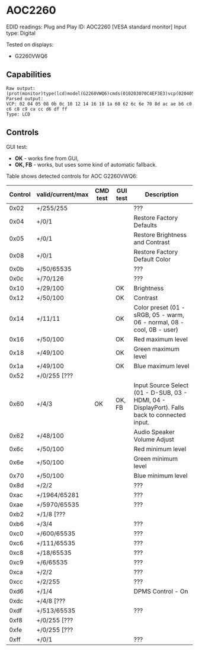# AOC2260

EDID readings:
Plug and Play ID: AOC2260 [VESA standard monitor]
Input type: Digital

Tested on displays:

* G2260VWQ6

## Capabilities

```
Raw output: (prot(monitor)type(lcd)model(G2260VWQ6)cmds(010203070C4EF3E3)vcp(020405080B0C101214(010506080B)16181A6C6E70ACAEB6C0C6C8C9CACC(0102030405060708090A0B0D1214161E)D6(0104)DF60(0111)628D(0102)FF)mswhql(1)mccs_ver(2.1)asset_eep(32)mpu_ver(01))
Parsed output:
VCP: 02 04 05 08 0b 0c 10 12 14 16 18 1a 60 62 6c 6e 70 8d ac ae b6 c0 c6 c8 c9 ca cc d6 df ff
Type: LCD
```

## Controls

GUI test:

* **OK** - works fine from GUI,
* **OK, FB** - works, but uses some kind of automatic fallback.

Table shows detected controls for AOC G2260VWQ6:

| Control | valid/current/max | CMD test | GUI test | Description                              |
| ------- | ----------------- | -------- | -------- | ---------------------------------------- |
| 0x02    | +/255/255         |          |          | ???                                      |
| 0x04    | +/0/1             |          |          | Restore Factory Defaults                 |
| 0x05    | +/0/1             |          |          | Restore Brightness and Contrast          |
| 0x08    | +/0/1             |          |          | Restore Factory Default Color            |
| 0x0b    | +/50/65535        |          |          | ???                                      |
| 0x0c    | +/70/126          |          |          | ???                                      |
| 0x10    | +/29/100          |          | OK       | Brightness                               |
| 0x12    | +/50/100          |          | OK       | Contrast                                 |
| 0x14    | +/11/11           |          | OK       | Color preset (01 - sRGB, 05 - warm, 06 - normal, 08 - cool, 0B - user) |
| 0x16    | +/50/100          |          | OK       | Red maximum level                        |
| 0x18    | +/49/100          |          | OK       | Green maximum level                      |
| 0x1a    | +/49/100          |          | OK       | Blue maximum level                       |
| 0x52    | +/0/255 [???      |          |          |                                          |
| 0x60    | +/4/3             | OK       | OK, FB   | Input Source Select (01 - D-SUB, 03 - HDMI, 04 - DisplayPort). Falls back to connected input. |
| 0x62    | +/48/100          |          |          | Audio Speaker Volume Adjust              |
| 0x6c    | +/50/100          |          |          | Red minimum level                        |
| 0x6e    | +/50/100          |          |          | Green minimum level                      |
| 0x70    | +/50/100          |          |          | Blue minimum level                       |
| 0x8d    | +/2/2             |          |          | ???                                      |
| 0xac    | +/1964/65281      |          |          | ???                                      |
| 0xae    | +/5970/65535      |          |          | ???                                      |
| 0xb2    | +/1/8 [???        |          |          |                                          |
| 0xb6    | +/3/4             |          |          | ???                                      |
| 0xc0    | +/600/65535       |          |          | ???                                      |
| 0xc6    | +/111/65535       |          |          | ???                                      |
| 0xc8    | +/18/65535        |          |          | ???                                      |
| 0xc9    | +/6/65535         |          |          | ???                                      |
| 0xca    | +/2/2             |          |          | ???                                      |
| 0xcc    | +/2/255           |          |          | ???                                      |
| 0xd6    | +/1/4             |          |          | DPMS Control - On                        |
| 0xdc    | +/4/8 [???        |          |          |                                          |
| 0xdf    | +/513/65535       |          |          | ???                                      |
| 0xf8    | +/0/255 [???      |          |          |                                          |
| 0xfe    | +/0/255 [???      |          |          |                                          |
| 0xff    | +/0/1             |          |          | ???                                      |

